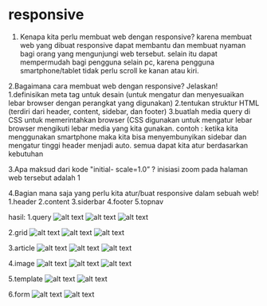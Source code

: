 # responsive
1. Kenapa kita perlu membuat web dengan responsive?
   karena membuat web yang dibuat responsive dapat membantu dan membuat nyaman bagi orang yang mengunjungi web tersebut. selain itu        dapat mempermudah bagi pengguna selain pc, karena pengguna smartphone/tablet tidak perlu scroll ke kanan atau kiri.

2.Bagaimana cara membuat web dengan responsive? Jelaskan!
1.definisikan meta tag untuk desain (untuk mengatur dan menyesuaikan lebar browser dengan perangkat yang digunakan)
2.tentukan struktur HTML (terdiri dari header, content, sidebar, dan footer)
3.buatlah media query di CSS untuk memerintahkan browser (CSS digunakan untuk mengatur lebar browser mengikuti lebar media yang kita     gunakan. contoh : ketika kita menggunakan smartphone maka kita bisa menyembunyikan sidebar dan mengatur tinggi header menjadi auto.     semua dapat kita atur berdasarkan kebutuhan

3.Apa maksud dari kode "initial- scale=1.0” ?
inisiasi zoom pada halaman web tersebut adalah 1
  
4.Bagian mana saja yang perlu kita atur/buat responsive dalam sebuah web!
  1.header
  2.content
  3.siderbar
  4.footer
  5.topnav
  
hasil:
1.query
![alt text](https://github.com/rizkyfajarramadhan/responsive/blob/master/query.png)
![alt text](https://github.com/rizkyfajarramadhan/responsive/blob/master/query-1.png)
![alt text](https://github.com/rizkyfajarramadhan/responsive/blob/master/query-2.png)

2.grid
![alt text](https://github.com/rizkyfajarramadhan/responsive/blob/master/grid-1.png)
![alt text](https://github.com/rizkyfajarramadhan/responsive/blob/master/grid-2.png)
![alt text](https://github.com/rizkyfajarramadhan/responsive/blob/master/grid-3.png)

3.article
![alt text](https://github.com/rizkyfajarramadhan/responsive/blob/master/article.png)
![alt text](https://github.com/rizkyfajarramadhan/responsive/blob/master/article-1.png)
![alt text](https://github.com/rizkyfajarramadhan/responsive/blob/master/article-2.png)

4.image
![alt text](https://github.com/rizkyfajarramadhan/responsive/blob/master/img.png)
![alt text](https://github.com/rizkyfajarramadhan/responsive/blob/master/img-1.png)
![alt text](https://github.com/rizkyfajarramadhan/responsive/blob/master/img-2.png)

5.template
![alt text](https://github.com/rizkyfajarramadhan/responsive/blob/master/template.png)
![alt text](https://github.com/rizkyfajarramadhan/responsive/blob/master/template-1.png)

6.form
![alt text](https://github.com/rizkyfajarramadhan/responsive/blob/master/script-1.png)
![alt text](https://github.com/rizkyfajarramadhan/responsive/blob/master/script-2.png)
